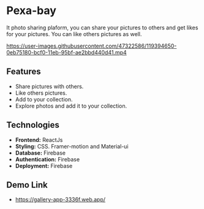 
# Pexa-bay
It photo sharing plaform, you can share your pictures to others and get likes for your pictures.  You can like others pictures as well.



https://user-images.githubusercontent.com/47322586/119394650-0eb75180-bcf0-11eb-95bf-ae2bbd440d41.mp4


## Features

* Share pictures with others.
* Like others pictures.
* Add to your collection.
* Explore photos and add it to your collection.


## Technologies
* **Frontend:** ReactJs
* **Styling:** CSS. Framer-motion and Material-ui
* **Database:** Firebase
* **Authentication:** Firebase
* **Deployment:** Firebase

## Demo Link
* https://gallery-app-3336f.web.app/

